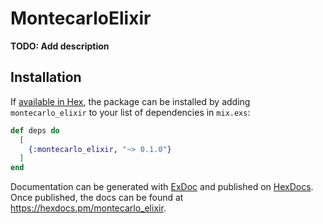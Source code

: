 # MontecarloElixir

**TODO: Add description**

## Installation

If [available in Hex](https://hex.pm/docs/publish), the package can be installed
by adding `montecarlo_elixir` to your list of dependencies in `mix.exs`:

```elixir
def deps do
  [
    {:montecarlo_elixir, "~> 0.1.0"}
  ]
end
```

Documentation can be generated with [ExDoc](https://github.com/elixir-lang/ex_doc)
and published on [HexDocs](https://hexdocs.pm). Once published, the docs can
be found at <https://hexdocs.pm/montecarlo_elixir>.

